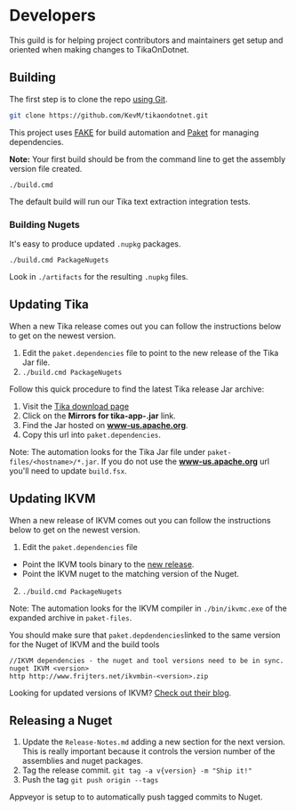 # Developers

This guild is for helping project contributors and maintainers get setup and oriented when making changes to TikaOnDotnet.

## Building

The first step is to clone the repo [using Git](https://git-scm.com/book/en/v2/Getting-Started-Installing-Git).

```bash
git clone https://github.com/KevM/tikaondotnet.git
```

This project uses [FAKE](http://fsharp.github.io/FAKE/) for build automation and
[Paket](https://fsprojects.github.io/Paket/) for managing dependencies.

**Note:** Your first build should be from the command line to get the assembly version file created.

`./build.cmd`

The default build will run our Tika text extraction integration tests.

### Building Nugets

It's easy to produce updated `.nupkg` packages.

`./build.cmd PackageNugets`

Look in `./artifacts` for the resulting `.nupkg` files.

## Updating Tika

When a new Tika release comes out you can follow the instructions below to get on the newest version.

1. Edit the `paket.dependencies` file to point to the new release of the Tika Jar file.
2. `./build.cmd PackageNugets`

Follow this quick procedure to find the latest Tika release Jar archive:

1. Visit the [Tika download page](https://tika.apache.org/download.html)
2. Click on the **Mirrors for tika-app-<version>.jar** link.
3. Find the Jar hosted on **www-us.apache.org**.
4. Copy this url into `paket.dependencies`.

Note: The automation looks for the Tika Jar file under `paket-files/<hostname>/*.jar`. If you do not use the **www-us.apache.org** url you'll need to update `build.fsx`.

## Updating IKVM

When a new release of IKVM comes out you can follow the instructions below to get on the newest version.

1. Edit the `paket.dependencies` file
  - Point the IKVM tools binary to the [new release](http://weblog.ikvm.net).
  - Point the IKVM nuget to the matching version of the Nuget.
2. `./build.cmd PackageNugets`

Note: The automation looks for the IKVM compiler in `./bin/ikvmc.exe` of the expanded archive in `paket-files`.

You should make sure that `paket.depdendencies`linked to the same version for the Nuget of IKVM and the build tools

```
//IKVM dependencies - the nuget and tool versions need to be in sync.
nuget IKVM <version>
http http://www.frijters.net/ikvmbin-<version>.zip
```

Looking for updated versions of IKVM? [Check out their blog](http://weblog.ikvm.net).

## Releasing a Nuget

1. Update the `Release-Notes.md` adding a new section for the next version. This is really important because it controls the version number of the assemblies and nuget packages.
2. Tag the release commit. `git tag -a v{version} -m "Ship it!"`
3. Push the tag `git push origin --tags`

Appveyor is setup to to automatically push tagged commits to Nuget.
